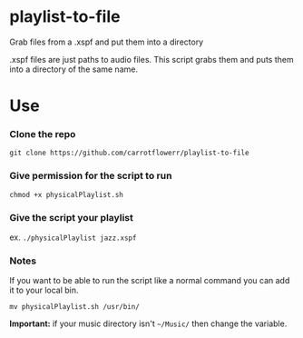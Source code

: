 # playlist-to-file
Grab files from a .xspf and put them into a directory

.xspf files are just paths to audio files. This script grabs them and puts them into a directory of the same name.

# Use
### Clone the repo

`git clone https://github.com/carrotflowerr/playlist-to-file`

### Give permission for the script to run

`chmod +x physicalPlaylist.sh`

### Give the script your playlist
ex.
 `./physicalPlaylist jazz.xspf`


### Notes

If you want to be able to run the script like a normal command you can add it to your local bin.

`mv physicalPlaylist.sh /usr/bin/`

**Important:** if your music directory isn't `~/Music/` then change the variable.
